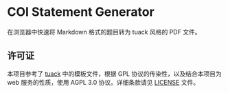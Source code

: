 # COI Statement Generator

在浏览器中快速将 Markdown 格式的题目转为 tuack 风格的 PDF 文件。

## 许可证

本项目参考了 [tuack](https://gitee.com/mulab/oi_tools) 中的模板文件，根据 GPL 协议的传染性，以及结合本项目为 web 服务的性质，使用 AGPL 3.0 协议。详细条款请见 [LICENSE](./LICENSE) 文件。
